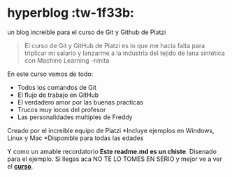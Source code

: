 # hyperblog :tw-1f33b:
un blog increible para el curso de Git y Github de Platzi
>El curso de Git y GitHub de Platzi es lo que me hacia falta para triplicar mi salario y lanzarme a la industria del tejido de lana sintética con Machine Learning
>-ninita

En este curso vemos de todo:
* Todos los comandos de Git
* El flujo de trabajo en GitHub
* El verdadero amor por las buenas practicas
* Trucos muy locos del profesor
* Las personalidades multiples de Freddy

Creado por el increible equipo de Platzi
*Incluye ejemplos en Windows, Linux y Mac
*Disponible para todas las edades

Y como un amable recordatorio **Este readme.md es un chiste**. Disenado para el ejemplo. Si llegas aca NO TE LO TOMES EN SERIO y mejor ve a ver el  [**curso**](http:/https://platzi.com/clases/1557-git-github/19977-readmemd-es-una-excelente-practica// "curso").


